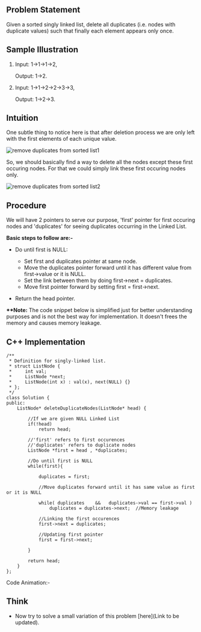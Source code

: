 ## Problem Statement

Given a sorted singly linked list, delete all duplicates (i.e. nodes with duplicate values) such that finally each element appears only once.

## Sample Illustration

1. Input:   1->1->1->2, 

   Output:  1->2.
   
2. Input:   1->1->2->2->3->3,

   Output:  1->2->3.

## Intuition

One subtle thing to notice here is that after deletion process we are only left with the first elements of each unique value.

![remove duplicates from sorted list1](https://user-images.githubusercontent.com/22693609/37385609-9fd5f1f8-277a-11e8-8d88-1c865e9f9475.png)

So, we should basically find a way to delete all the nodes except these first occuring nodes. For that we could simply link these first 
occuring nodes only.

![remove duplicates from sorted list2](https://user-images.githubusercontent.com/22693609/37389131-15b4ba22-2789-11e8-95c4-1aa3129798b6.gif)

## Procedure

We will have 2 pointers to serve our purpose, 'first' pointer for first occuring nodes and 'duplicates' for seeing duplicates occurring in the Linked List.

__Basic steps to follow are:-__

- Do until first is NULL:
   
   - Set first and duplicates pointer at same node.
   - Move the duplicates pointer forward until it has different value from first->value or it is NULL.
   - Set the link between them by doing first->next = duplicates.
   - Move first pointer forward by setting first = first->next.
   
- Return the head pointer.

__**Note:__ The code snippet below is simplified just for better understanding purposes and is not the best way for implementation. 
It doesn't frees the memory and causes memory leakage.

## C++ Implementation

```
/**
 * Definition for singly-linked list.
 * struct ListNode {
 *     int val;
 *     ListNode *next;
 *     ListNode(int x) : val(x), next(NULL) {}
 * };
 */
class Solution {
public:
    ListNode* deleteDuplicateNodes(ListNode* head) {
        
        //If we are given NULL Linked List
        if(!head) 
            return head;
        
        //'first' refers to first occurences
        //'duplicates' refers to duplicate nodes
        ListNode *first = head , *duplicates;
        
        //Do until first is NULL
        while(first){
            
            duplicates = first;
            
            //Move duplicates forward until it has same value as first or it is NULL
            
            while( duplicates    &&   duplicates->val == first->val ) 
                duplicates = duplicates->next;  //Memory leakage
            
            //Linking the first occurences
            first->next = duplicates; 
            
            //Updating first pointer
            first = first->next;
            
        }
        
        return head;
    }
};
```


Code Animation:-


## Think 

- Now try to solve a small variation of this problem [here](Link to be updated).

